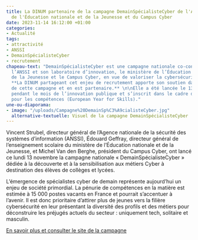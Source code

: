 ```yaml
---
title: La DINUM partenaire de la campagne DemainSpécialisteCyber de l'ANSSI, du ministère
  de l'Éducation nationale et de la Jeunesse et du Campus Cyber
date: 2023-11-14 16:12:00 +01:00
categories:
- Actualité
tags:
- attractivité
- ANSSI
- DemainSpécialisteCyber
- recrutement
chapeau-text: "DemainSpécialisteCyber est une campagne nationale co-construite par
  l’ANSSI et son laboratoire d’innovation, le ministère de l’Éducation nationale et
  de la Jeunesse et le Campus Cyber, en vue de valoriser la cybersécurité et ses métiers.
  **La DINUM partageant cet enjeu de recrutement apporte son soutien dans la diffusion
  de cette campagne et en est partenaire.** \n\nElle a été lancée le 13 novembre 2023,
  pendant le mois de l’innovation publique et s’inscrit dans le cadre de l’année européenne
  pour les compétences (European Year for Skills)."
une-ou-diaporama:
- image: "/uploads/Campagne%20DemainSp%C3%A9cialisteCyber.jpg"
  alternative-textuelle: Visuel de la campagne DemainSpécialisteCyber
---
```


Vincent Strubel, directeur général de l’Agence nationale de la sécurité des systèmes d’information (ANSSI), Édouard Geffray, directeur général de l’enseignement scolaire du ministère de l’Éducation nationale et de la Jeunesse, et Michel Van den Berghe, président du Campus Cyber, ont lancé ce lundi 13 novembre la campagne nationale « DemainSpécialisteCyber » dédiée à la découverte et à la sensibilisation aux métiers Cyber à destination des élèves de collèges et lycées.

L’émergence de spécialistes cyber de demain représente aujourd’hui un enjeu de société primordial. La pénurie de compétences en la matière est estimée à 15 000 postes vacants en France et pourrait s’accentuer à l’avenir. Il est donc prioritaire d’attirer plus de jeunes vers la filière cybersécurité en leur présentant la diversité des profils et des métiers pour déconstruire les préjugés actuels du secteur : uniquement tech, solitaire et masculin. 

<div class="lien-important"><p><a href="https://www.demainspecialistecyber.fr/">En savoir plus et consulter le site de la campagne</a></p></div>